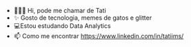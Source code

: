 - 🙋🏾‍♀️ Hi, pode me chamar de Tati
 - ✨ Gosto de tecnologia, memes de gatos e glitter
 - 💻Estou estudando Data Analytics 
 - 📫 Como me encontrar https://www.linkedin.com/in/tatiims/

<!---
tatiims/tatiims is a ✨ special ✨ repository because its `README.md` (this file) appears on your GitHub profile.
You can click the Preview link to take a look at your changes.
--->
